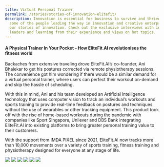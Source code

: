 ```yaml
---
title: Virtual Personal Trainer
permalink: /stories/stories-of-innovation-elitefit/
description: Innovation is essential for business to survive and thrive. Meet
  some of the people leading the way in innovation and creative enterprises with
  our stories of innovation. Check out the exclusive interviews with industry
  leaders and learning from their experience and views on hot topics.
---
```

#### A Physical Trainer In Your Pocket - How EliteFit.AI revolutionises the fitness world 

Backaches from extensive traveling drove EliteFit.AI’s co-founder, Ani Bhalekar to get his postures corrected via remote physiotherapy sessions. The convenience got him wondering if there would be a similar demand for a virtual personal trainer, where users can perfect their workout on-demand and skip the hassle of scheduling.

With this in mind, Ani and his team developed an Artificial Intelligence technology that uses computer vision to track an individual’s workouts and sports training to provide real-time feedback on postures and techniques without the use of wearables or other tracking equipment. This product took off with the rise of home-based workouts during the pandemic with companies like Sport Singapore, Unilever and DBS Bank integrating EliteFit.AI into existing platforms to bring greater personal training value to their customers.

With the support from IMDA PIXEL since 2021, EliteFit.AI now tracks more than 10,000 movements over a variety of sports training, fitness training and physiotherapy designed for everyone at any stage of life.

![](/images/Success%20stories/Stories%20of%20Innovation/EliteFit/EliteFit_1.jpg)
![](/images/Success%20stories/Stories%20of%20Innovation/EliteFit/EliteFit_2.jpg)
![](/images/Success%20stories/Stories%20of%20Innovation/EliteFit/EliteFit_3.jpg)
![](/images/Success%20stories/Stories%20of%20Innovation/EliteFit/EliteFit_4.jpg)
![](/images/Success%20stories/Stories%20of%20Innovation/EliteFit/EliteFit_5.jpg)
![](/images/Success%20stories/Stories%20of%20Innovation/EliteFit/EliteFit_6.jpg)